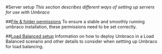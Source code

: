 #Server setup
*This section describes different ways of setting up servers for use with Umbraco*

##[File & folder permissions](permissions.md)
To ensure a stable and smoothly running umbraco installation, these permissions need to be set correctly.

##[Load Balanced setup](load-balancing.md)
Information on how to deploy Umbraco in a Load Balanced scenario and other details to consider when settting up Umbraco for load balancing.  